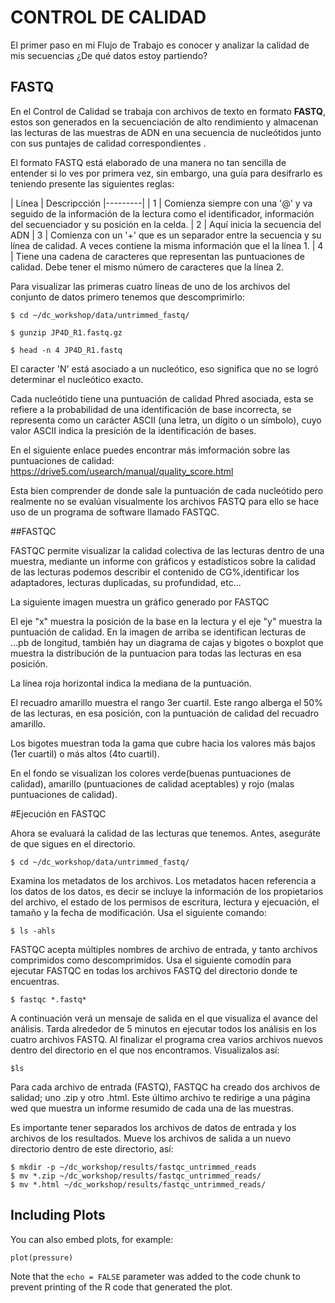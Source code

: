 
# CONTROL DE CALIDAD

El primer paso en mi Flujo de Trabajo es conocer y analizar la calidad de mis secuencias ¿De qué datos estoy partiendo?


## FASTQ

En el Control de Calidad se trabaja con archivos de texto en formato **FASTQ**, estos son generados en la secuenciación de alto rendimiento y almacenan las lecturas de las muestras de ADN en una secuencia de nucleótidos junto con sus puntajes de calidad correspondientes . 

El formato FASTQ está elaborado de una manera no tan sencilla de entender si lo ves por primera vez, sin embargo, una guía para desifrarlo es teniendo presente las siguientes reglas:


|  Línea  |  Descripcción
|---------|
|   1     | Comienza siempre con una '@' y va seguido de la información de la lectura como el identificador, información del secuenciador y su posición en la celda.
|   2     | Aquí inicia la secuencia del ADN
|   3     | Comienza con un '+' que es un separador entre la secuencia y su línea de calidad. A veces contiene la misma información que el la línea 1.
|   4     | Tiene una cadena de caracteres que representan las puntuaciones de calidad.  Debe tener el mismo número de caracteres que la línea 2.


Para visualizar las primeras cuatro líneas de uno de los archivos del conjunto de datos primero tenemos que descomprimirlo:

```{r cars}
$ cd ~/dc_workshop/data/untrimmed_fastq/

$ gunzip JP4D_R1.fastq.gz

$ head -n 4 JP4D_R1.fastq
```


El caracter 'N' está asociado a un nucleótico, eso significa que no se logró determinar el nucleótico exacto.


Cada nucleótido tiene una puntuación de calidad Phred asociada, esta se refiere a la probabilidad de una identificación de base incorrecta, se representa como un carácter ASCII (una letra, un dígito o un símbolo), cuyo valor ASCII indica la presición de la identificación de bases.

En el siguiente enlace puedes encontrar más imformación sobre las puntuaciones de calidad: https://drive5.com/usearch/manual/quality_score.html

Esta bien comprender de donde sale la puntuación de cada nucleótido pero realmente no se evalúan visualmente los archivos FASTQ para ello se hace uso de un programa de software llamado  FASTQC.

##FASTQC

FASTQC permite visualizar la calidad colectiva de las lecturas dentro de una muestra, mediante un informe con gráficos y estadísticos sobre la calidad de las lecturas podemos describir el contenido de CG%,identificar los adaptadores, lecturas duplicadas, su profundidad, etc... 

La siguiente imagen muestra un gráfico generado por FASTQC



El eje "x" muestra la posición de la base en la lectura y el eje "y" muestra la puntuación de calidad. En la imagen de arriba se identifican lecturas de ...pb de longitud, también hay un diagrama de cajas y bigotes o boxplot que muestra la distribución de la puntuacion para todas las lecturas en esa posición. 

La línea roja horizontal indica la mediana de la puntuación.

El recuadro amarillo muestra el rango 3er cuartil. Este rango alberga el 50% de las lecturas, en esa posición, con la puntuación de calidad del recuadro amarillo.

Los bigotes muestran toda la gama que cubre hacia los valores más bajos (1er cuartil) o más altos (4to cuartil).

En el fondo se visualizan los colores verde(buenas puntuaciones de calidad), amarillo (puntuaciones de calidad aceptables) y rojo (malas puntuaciones de calidad).

#Ejecución en FASTQC

Ahora se evaluará la calidad de las lecturas que tenemos. Antes, aseguráte de que sigues en el directorio.

```{r}
$ cd ~/dc_workshop/data/untrimmed_fastq/ 
```

Examina los metadatos de los archivos. Los metadatos hacen referencia a los datos de los datos, es decir se incluye la información de los propietarios del archivo, el estado de los permisos de escritura, lectura y ejecuación, el tamaño y la fecha de modificación. Usa el siguiente comando:

```{r}
$ ls -ahls
```

FASTQC acepta múltiples nombres de archivo de entrada, y tanto archivos comprimidos como descomprimidos. Usa el siguiente comodín para ejecutar FASTQC en todas los archivos FASTQ del directorio donde te encuentras.

```{r}
$ fastqc *.fastq* 
```

A continuación verá un mensaje de salida en el que visualiza el avance del análisis. Tarda alrededor de 5 minutos en ejecutar todos los análisis en los cuatro archivos FASTQ. Al finalizar el programa crea varios archivos nuevos dentro del directorio en el que nos encontramos. Visualizalos así:

```{r}
$ls
```

Para cada archivo de entrada (FASTQ), FASTQC ha creado dos archivos de salidad; uno .zip y otro .html. Este último archivo te redirige a una página wed que muestra un informe resumido de cada una de las muestras.

Es importante tener separados los archivos de datos de entrada y los archivos de los resultados. Mueve los archivos de salida a un nuevo directorio dentro de este directorio, así:

```{r}
$ mkdir -p ~/dc_workshop/results/fastqc_untrimmed_reads 
$ mv *.zip ~/dc_workshop/results/fastqc_untrimmed_reads/ 
$ mv *.html ~/dc_workshop/results/fastqc_untrimmed_reads/ 
```


## Including Plots

You can also embed plots, for example:

```{r pressure, echo=FALSE}
plot(pressure)
```

Note that the `echo = FALSE` parameter was added to the code chunk to prevent printing of the R code that generated the plot.
